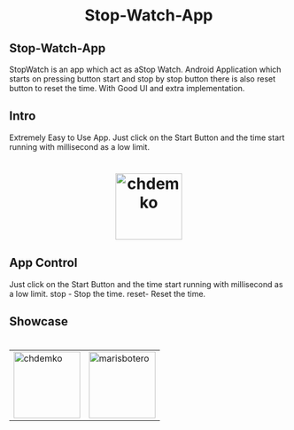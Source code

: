 <h1 align="center">
  Stop-Watch-App
</h1>

## Stop-Watch-App
  StopWatch is an app which act as aStop Watch. Android Application which starts on pressing button start and stop by stop button there is also reset button to reset the time.
With Good UI and extra implementation.

## Intro
Extremely Easy to Use App. Just click on the Start Button and the time start running with millisecond as a low limit.
<h1 align="center">
  <img width="120" align="center" alt="chdemko" src="https://github.com/ssingh2003/sjs/blob/master/Screenshot%20StopWatch/1.png">
</h1>

## App Control
Just click on the Start Button and the time start running with millisecond as a low limit.
stop - Stop the time.
reset- Reset the time.

## Showcase

<h1 align="center">
    <table align="center">
      <tr>
        <td><img width="120" alt="chdemko" src="https://github.com/ssingh2003/sjs/blob/master/Screenshot%20StopWatch/1.png"></a></td>
        <td><img width="120" alt="marisbotero" src="https://github.com/ssingh2003/sjs/blob/master/Screenshot%20StopWatch/2.png"></a></td>
      </tr>
    </table>
</h1>
